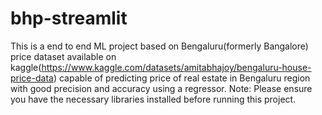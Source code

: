 # bhp-streamlit
This is a end to end ML project based on Bengaluru(formerly Bangalore) price dataset available on kaggle(https://www.kaggle.com/datasets/amitabhajoy/bengaluru-house-price-data) capable of predicting price of real estate in Bengaluru region with good precision and accuracy using a regressor. Note: Please ensure you have the necessary libraries installed before running this project.
